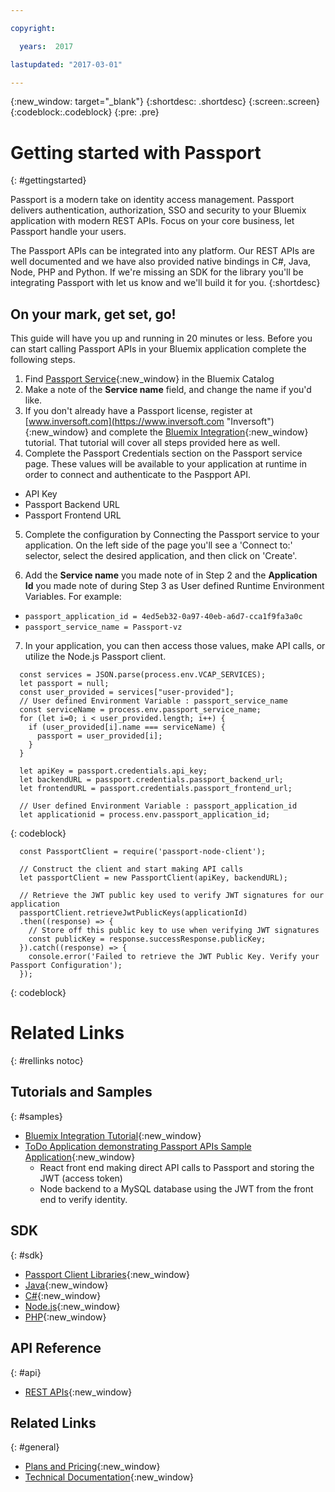 ```yaml
---

copyright:

  years:  2017

lastupdated: "2017-03-01"

---
```


{:new_window: target="_blank"}
{:shortdesc: .shortdesc}
{:screen:.screen}
{:codeblock:.codeblock}
{:pre: .pre}

# Getting started with Passport
{: #gettingstarted}

Passport is a modern take on identity access management. Passport delivers authentication, authorization, SSO and security to your Bluemix application with modern REST APIs. Focus on your core business, let Passport handle your users.

The Passport APIs can be integrated into any platform. Our REST APIs are well documented and we have also provided native bindings in C#, Java, Node, PHP and Python. If we're missing an SDK for the library you'll be integrating Passport with let us know and we'll build it for you.
{:shortdesc}

## On your mark, get set, go!
This guide will have you up and running in 20 minutes or less. Before you can start calling Passport APIs in your Bluemix application complete the following steps.

1. Find [Passport Service](https://console.ng.bluemix.net/catalog/services/passport/){:new_window} in the Bluemix Catalog
2. Make a note of the **Service name** field, and change the name if you'd like.
3. If you don't already have a Passport license, register at [www.inversoft.com](https://www.inversoft.com "Inversoft"){:new_window} and complete the [Bluemix Integration](https://www.inversoft.com/docs/passport/1.x/tech/tutorials/bluemix-integration "Bluemix Integration Tutorial"){:new_window} tutorial. That tutorial will cover all steps provided here as well. 
4. Complete the Passport Credentials section on the Passport service page. These values will be available to your application at runtime in order to connect and authenticate to the Paspport API.
  * API Key
  * Passport Backend URL
  * Passport Frontend URL

5. Complete the configuration by Connecting the Passport service to your application. On the left side of the page you'll see a 'Connect to:' selector, select the desired application, and then click on 'Create'. 

6. Add the **Service name** you made note of in Step 2 and the **Application Id** you made note of during Step 3 as User defined Runtime Environment Variables. For example:
  * `passport_application_id = 4ed5eb32-0a97-40eb-a6d7-cca1f9fa3a0c`
  * `passport_service_name = Passport-vz`

7. In your application, you can then access those values, make API calls, or utilize the Node.js Passport client.

  ```
	const services = JSON.parse(process.env.VCAP_SERVICES);
	let passport = null;
	const user_provided = services["user-provided"];
	// User defined Environment Variable : passport_service_name
	const serviceName = process.env.passport_service_name;
	for (let i=0; i < user_provided.length; i++) {
	  if (user_provided[i].name === serviceName) {
	    passport = user_provided[i];
	  }
	}
	 
	let apiKey = passport.credentials.api_key;
	let backendURL = passport.credentials.passport_backend_url;
	let frontendURL = passport.credentials.passport_frontend_url;
	
	// User defined Environment Variable : passport_application_id
	let applicationid = process.env.passport_application_id;
  ```
  {: codeblock}
	
  ```
	const PassportClient = require('passport-node-client');
	        
	// Construct the client and start making API calls
	let passportClient = new PassportClient(apiKey, backendURL);
	
	// Retrieve the JWT public key used to verify JWT signatures for our application
	passportClient.retrieveJwtPublicKeys(applicationId)
	.then((response) => {
	  // Store off this public key to use when verifying JWT signatures
	  const publicKey = response.successResponse.publicKey;
	}).catch((response) => {
	  console.error('Failed to retrieve the JWT Public Key. Verify your Passport Configuration');
	});      	
  ```
  {: codeblock}


# Related Links
{: #rellinks notoc}

## Tutorials and Samples
{: #samples}

* [Bluemix Integration Tutorial](https://www.inversoft.com/docs/passport/1.x/tech/tutorials/bluemix-integration){:new_window}
* [ToDo Application demonstrating Passport APIs Sample Application](https://github.com/inversoft/passport-bluemix-example){:new_window}
  * React front end making direct API calls to Passport and storing the JWT (access token)
  * Node backend to a MySQL database using the JWT from the front end to verify identity.

## SDK
{: #sdk}

* [Passport Client Libraries](https://www.inversoft.com/docs/passport/1.x/tech/client-libraries/){:new_window}
* [Java](https://www.inversoft.com/docs/passport/1.x/tech/client-libraries/java){:new_window}
* [C#](https://www.inversoft.com/docs/passport/1.x/tech/client-libraries/csharp){:new_window}
* [Node.js](https://www.inversoft.com/docs/passport/1.x/tech/client-libraries/node){:new_window}
* [PHP](https://www.inversoft.com/docs/passport/1.x/tech/client-libraries/php){:new_window}

## API Reference
{: #api}

* [REST APIs](https://www.inversoft.com/docs/passport/1.x/tech/apis/){:new_window}

## Related Links
{: #general}

* [Plans and Pricing](https://www.inversoft.com/try-passport){:new_window}
* [Technical Documentation](https://www.inversoft.com/docs/passport/1.x/tech/){:new_window}
